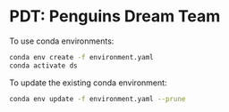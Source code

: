 # PDT: Penguins Dream Team

To use conda environments:
```bash
conda env create -f environment.yaml
conda activate ds
```

To update the existing conda environment:
```bash
conda env update -f environment.yaml --prune
```
